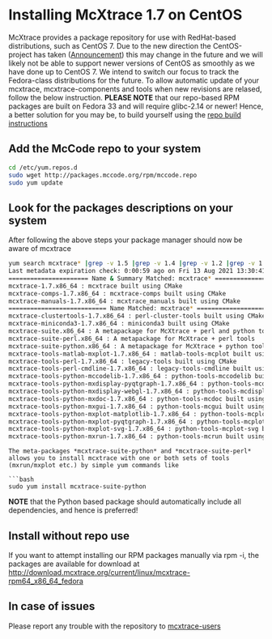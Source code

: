 # Installing McXtrace 1.7 on CentOS

McXtrace provides a package repository for use with RedHat-based distributions, such as CentOS 7.
Due to the new direction the CentOS-project has taken ([Announcement](https://blog.centos.org/2020/12/future-is-centos-stream/)) this may change in the future and we will likely not be able to support newer versions of CentOS as smoothly as we have done up to CentOS 7. We intend to switch our focus to track the Fedora-class distributions for the future.
To allow automatic update of your mcxtrace, mcxtrace-components and tools when new revisions are relased, follow the below instruction. **PLEASE NOTE** that our repo-based RPM packages are built on Fedora 33 and will require glibc-2.14 or newer! Hence, a better solution for you may be, to build yourself using the [repo build instructions](https://github.com/McXtraceMcXtrace/McCode/wiki/Building-McStas-McXtrace)


## Add the McCode repo to your system
```bash
cd /etc/yum.repos.d
sudo wget http://packages.mccode.org/rpm/mccode.repo
sudo yum update
```

## Look for the packages descriptions on your system
After following the above steps your package manager should now be aware of mcxtrace
```bash
yum search mcxtrace* |grep -v 1.5 |grep -v 1.4 |grep -v 1.2 |grep -v 1.1
Last metadata expiration check: 0:00:59 ago on Fri 13 Aug 2021 13:30:41 UTC.
====================== Name & Summary Matched: mcxtrace* =======================
mcxtrace-1.7.x86_64 : mcxtrace built using CMake
mcxtrace-comps-1.7.x86_64 : mcxtrace-comps built using CMake
mcxtrace-manuals-1.7.x86_64 : mcxtrace_manuals built using CMake
=========================== Name Matched: mcxtrace* ============================
mcxtrace-clustertools-1.7.x86_64 : perl-cluster-tools built using CMake
mcxtrace-miniconda3-1.7.x86_64 : miniconda3 built using CMake
mcxtrace-suite.x86_64 : A metapackage for McXtrace + perl and python tools
mcxtrace-suite-perl.x86_64 : A metapackage for McXtrace + perl tools
mcxtrace-suite-python.x86_64 : A metapackage for McXtrace + python tools
mcxtrace-tools-matlab-mxplot-1.7.x86_64 : matlab-tools-mcplot built using CMake
mcxtrace-tools-perl-1.7.x86_64 : legacy-tools built using CMake
mcxtrace-tools-perl-cmdline-1.7.x86_64 : legacy-tools-cmdline built using CMake
mcxtrace-tools-python-mccodelib-1.7.x86_64 : python-tools-mccodelib built using CMake
mcxtrace-tools-python-mxdisplay-pyqtgraph-1.7.x86_64 : python-tools-mcdisplay-pyqtgraph built using CMake
mcxtrace-tools-python-mxdisplay-webgl-1.7.x86_64 : python-tools-mcdisplay-webgl built using CMake
mcxtrace-tools-python-mxdoc-1.7.x86_64 : python-tools-mcdoc built using CMake
mcxtrace-tools-python-mxgui-1.7.x86_64 : python-tools-mcgui built using CMake
mcxtrace-tools-python-mxplot-matplotlib-1.7.x86_64 : python-tools-mcplot built using CMake
mcxtrace-tools-python-mxplot-pyqtgraph-1.7.x86_64 : python-tools-mcplot-pyqtgraph built using CMake
mcxtrace-tools-python-mxplot-svg-1.7.x86_64 : python-tools-mcplot-svg built using CMake
mcxtrace-tools-python-mxrun-1.7.x86_64 : python-tools-mcrun built using CMake
```
```
The meta-packages *mcxtrace-suite-python* and *mcxtrace-suite-perl* allows you to install mcxtrace with one or both sets of tools (mxrun/mxplot etc.) by simple yum commands like

```bash
sudo yum install mcxtrace-suite-python
```

**NOTE** that the Python based package should automatically include
all dependencies, and hence is preferred!

## Install without repo use
If you want to attempt installing our RPM packages manually via rpm -i, the packages are available for download at http://download.mcxtrace.org/current/linux/mcxtrace-rpm64_x86_64_fedora

## In case of issues
Please report any trouble with the repository to [mcxtrace-users](mailto:mcstas-users@mcxtrace.org)

